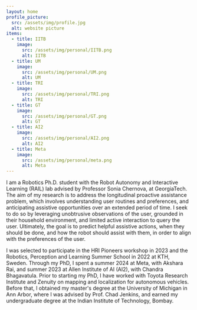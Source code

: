 ```yaml
---
layout: home
profile_picture:
  src: /assets/img/profile.jpg
  alt: website picture
items:
  - title: IITB
    image:
      src: /assets/img/personal/IITB.png
      alt: IITB
  - title: UM
    image:
      src: /assets/img/personal/UM.png
      alt: UM
  - title: TRI
    image:
      src: /assets/img/personal/TRI.png
      alt: TRI
  - title: GT
    image:
      src: /assets/img/personal/GT.png
      alt: GT
  - title: AI2
    image:
      src: /assets/img/personal/AI2.png
      alt: AI2
  - title: Meta
    image:
      src: /assets/img/personal/meta.png
      alt: Meta
---
```


<p>
  I am a Robotics Ph.D. student with the Robot Autonomy and Interactive Learning (RAIL) lab advised by Professor Sonia Chernova, at GeorgiaTech. The aim of my research is to address the longitudinal proactive assistance problem, which involves understanding user routines and preferences, and anticipating assistive opportunities over an extended period of time. I seek to do so by leveraging unobtrusive observations of the user, grounded in their household environment, and limited active interaction to query the user. Ultimately, the goal is to predict helpful assistive actions, when they should be done, and how the robot should assist with them, in order to align with the preferences of the user.
</p>
<p>
I was selected to participate in the HRI Pioneers workshop in 2023 and the Robotics, Perception and Learning Summer School in 2022 at KTH, Sweden. Through my PhD, I spent a summer 2024 at Meta, with Akshara Rai, and summer 2023 at Allen Institute of AI (AI2), with Chandra Bhagavatula. Prior to starting my PhD, I have worked with Toyota Research Institute and Zenuity on mapping and localization for autonomous vehicles. Before that, I obtained my master's degree at the University of Michigan in Ann Arbor, where I was advised by Prof. Chad Jenkins, and earned my undergraduate degree at the Indian Institute of Technology, Bombay.
</p>
